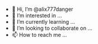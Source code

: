 - 👋 Hi, I’m @alix777danger
- 👀 I’m interested in ...
- 🌱 I’m currently learning ...
- 💞️ I’m looking to collaborate on ...
- 📫 How to reach me ...

<!---
alix777danger/alix777danger is a ✨ special ✨ repository because its `README.md` (this file) appears on your GitHub profile.
You can click the Preview link to take a look at your changes.
--->
